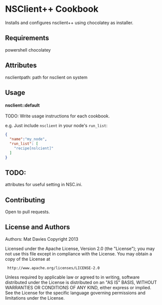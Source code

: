 NSClient++ Cookbook
=================================
Installs and configures nsclient++ using chocolatey as installer.

Requirements
------------
powershell
chocolatey


Attributes
----------
nsclientpath: path for nsclient on system



Usage
-----
#### nsclient::default
TODO: Write usage instructions for each cookbook.

e.g.
Just include `nsclient` in your node's `run_list`:

```json
{
  "name":"my_node",
  "run_list": [
    "recipe[nslcient]"
  ]
}
```

TODO:
----
attributes for useful setting in NSC.ini.


Contributing
------------
Open to pull requests.

License and Authors
-------------------
Authors: Mat Davies
Copyright 2013


 Licensed under the Apache License, Version 2.0 (the "License");
 you may not use this file except in compliance with the License.
 You may obtain a copy of the License at

     http://www.apache.org/licenses/LICENSE-2.0

 Unless required by applicable law or agreed to in writing, software
 distributed under the License is distributed on an "AS IS" BASIS,
 WITHOUT WARRANTIES OR CONDITIONS OF ANY KIND, either express or implied.
 See the License for the specific language governing permissions and
 limitations under the License.


